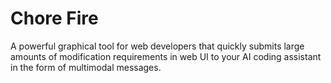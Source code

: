 # Chore Fire

A powerful graphical tool for web developers that quickly submits large amounts of modification requirements in web UI to your AI coding assistant in the form of multimodal messages.